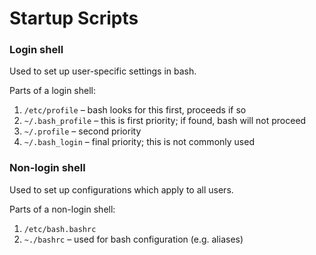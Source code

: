 Startup Scripts
===============

### Login shell

Used to set up user-specific settings in bash.

Parts of a login shell:
1. `/etc/profile` – bash looks for this first, proceeds if so
2. `~/.bash_profile` – this is first priority; if found, bash will not proceed
3. `~/.profile` – second priority
4. `~/.bash_login` – final priority; this is not commonly used

### Non-login shell

Used to set up configurations which apply to all users.

Parts of a non-login shell:
1. `/etc/bash.bashrc`
2. `~./bashrc` – used for bash configuration (e.g. aliases)

